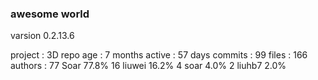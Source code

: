 ### awesome world

varsion 0.2.13.6

project  : 3D
 repo age : 7 months
 active   : 57 days
 commits  : 99
 files    : 166
 authors  : 
    77	Soar                    77.8%
    16	liuwei                  16.2%
     4	soar                    4.0%
     2	liuhb7                  2.0%








